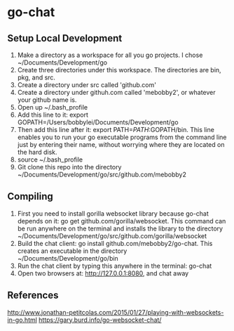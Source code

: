 # go-chat

## Setup Local Development
1. Make a directory as a workspace for all you go projects. I chose ~/Documents/Development/go
2. Create three directories under this workspace. The directories are bin, pkg, and src.
3. Create a directory under src called 'github.com'
4. Create a directory under githuh.com called 'mebobby2', or whatever your github name is.
5. Open up ~/.bash_profile
6. Add this line to it: export GOPATH=/Users/bobbylei/Documents/Development/go
7. Then add this line after it: export PATH=$PATH:$GOPATH/bin. This line enables you to run your go executable programs from the command line just by entering their name, without worrying where they are located on the hard disk.
8. source ~/.bash_profile
9. Git clone this repo into the directory ~/Documents/Development/go/src/github.com/mebobby2

## Compiling
1. First you need to install gorilla websocket library because go-chat depends on it: go get github.com/gorilla/websocket. This command can be run anywhere on the terminal and installs the library to the directory ~/Documents/Development/go/src/github.com/gorilla/websocket
2. Build the chat client: go install github.com/mebobby2/go-chat. This creates an executable in the directory  ~/Documents/Development/go/bin
3. Run the chat client by typing this anywhere in the terminal: go-chat
4. Open two browsers at: http://127.0.0.1:8080, and chat away

## References
http://www.jonathan-petitcolas.com/2015/01/27/playing-with-websockets-in-go.html
https://gary.burd.info/go-websocket-chat/


